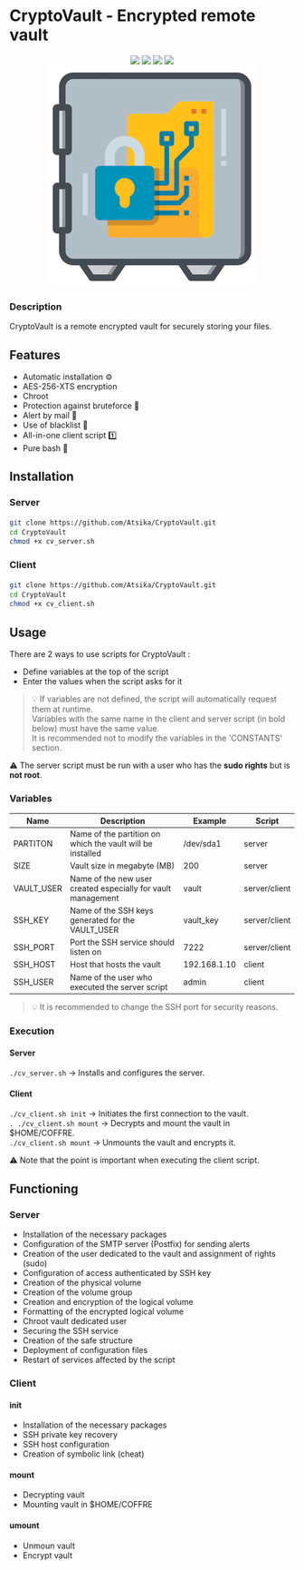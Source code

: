 # CryptoVault - Encrypted remote vault

<p align="center">
  <img src="https://img.shields.io/badge/script-bash-green">  <img src="https://img.shields.io/badge/os-linux-blue">  <img src="https://img.shields.io/badge/made%20with-love-red">  <img src="https://img.shields.io/badge/secure-100%25-lightgrey"><br>
<img src="cryptovault.png">
 </p>

### Description

CryptoVault is a remote encrypted vault for securely storing your files. 

## Features

* Automatic installation ⚙️
* AES-256-XTS encryption
* Chroot
* Protection against bruteforce 👊
* Alert by mail 📧
* Use of blacklist 🏴
* All-in-one client script 1️⃣
* Pure bash 💯

## Installation

### Server

```bash
git clone https://github.com/Atsika/CryptoVault.git
cd CryptoVault
chmod +x cv_server.sh
```

### Client

```bash
git clone https://github.com/Atsika/CryptoVault.git
cd CryptoVault
chmod +x cv_client.sh
```

## Usage

There are 2 ways to use scripts for CryptoVault :
* Define variables at the top of the script
* Enter the values when the script asks for it

> 💡 If variables are not defined, the script will automatically request them at runtime.  
> Variables with the same name in the client and server script (in bold below) must have the same value.  
> It is recommended not to modify the variables in the 'CONSTANTS' section.

⚠️ The server script must be run with a user who has the **sudo rights** but is **not root**.  

### Variables

| Name | Description | Example | Script |
|------------|-----------------------------------------------------------------------|--------------|---------------|
| PARTITON | Name of the partition on which the vault will be installed | /dev/sda1 | server |
| SIZE | Vault size in megabyte (MB) | 200 | server |
| VAULT_USER | Name of the new user created especially for vault management | vault | server/client
| SSH_KEY | Name of the SSH keys generated for the VAULT_USER | vault_key | server/client |
SSH_PORT | Port the SSH service should listen on | 7222 | server/client | 7222 | server/client | 7223 | SSH_PORT
| SSH_HOST | Host that hosts the vault | 192.168.1.10 | client |
| SSH_USER | Name of the user who executed the server script | admin | client |

> 💡 It is recommended to change the SSH port for security reasons.

### Execution

#### Server

`./cv_server.sh` &rarr; Installs and configures the server.

#### Client

`./cv_client.sh init` &rarr; Initiates the first connection to the vault.  
`. ./cv_client.sh mount` &rarr; Decrypts and mount the vault in $HOME/COFFRE.  
`./cv_client.sh mount` &rarr; Unmounts the vault and encrypts it.

⚠️ Note that the point is important when executing the client script.

## Functioning

### Server

* Installation of the necessary packages  
* Configuration of the SMTP server (Postfix) for sending alerts  
* Creation of the user dedicated to the vault and assignment of rights (sudo)  
* Configuration of access authenticated by SSH key  
* Creation of the physical volume  
* Creation of the volume group  
* Creation and encryption of the logical volume  
* Formatting of the encrypted logical volume  
* Chroot vault dedicated user 
* Securing the SSH service  
* Creation of the safe structure  
* Deployment of configuration files  
* Restart of services affected by the script

### Client

#### init

* Installation of the necessary packages 
* SSH private key recovery
* SSH host configuration
* Creation of symbolic link (cheat)

#### mount

* Decrypting vault
* Mounting vault in $HOME/COFFRE

#### umount

* Unmoun vault
* Encrypt vault
